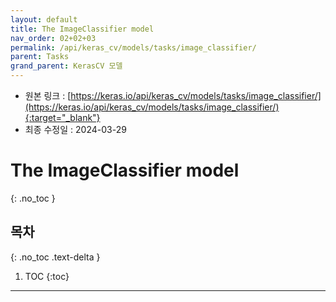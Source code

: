 ```yaml
---
layout: default
title: The ImageClassifier model
nav_order: 02+02+03
permalink: /api/keras_cv/models/tasks/image_classifier/
parent: Tasks
grand_parent: KerasCV 모델
---
```


* 원본 링크 : [https://keras.io/api/keras_cv/models/tasks/image_classifier/](https://keras.io/api/keras_cv/models/tasks/image_classifier/){:target="_blank"}
* 최종 수정일 : 2024-03-29

# The ImageClassifier model
{: .no_toc }

## 목차
{: .no_toc .text-delta }

1. TOC
{:toc}

---

